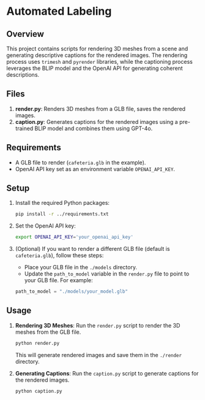 # Automated Labeling

## Overview

This project contains scripts for rendering 3D meshes from a scene and generating descriptive captions for the rendered images. The rendering process uses `trimesh` and `pyrender` libraries, while the captioning process leverages the BLIP model and the OpenAI API for generating coherent descriptions.

## Files

1. **render.py**: Renders 3D meshes from a GLB file, saves the rendered images.
2. **caption.py**: Generates captions for the rendered images using a pre-trained BLIP model and combines them using GPT-4o.

## Requirements

- A GLB file to render (`cafeteria.glb` in the example).
- OpenAI API key set as an environment variable `OPENAI_API_KEY`.

## Setup

1. Install the required Python packages:

   ```bash
   pip install -r ../requirements.txt
   ```

2. Set the OpenAI API key:

   ```bash
   export OPENAI_API_KEY='your_openai_api_key'
   ```

3. (Optional) If you want to render a different GLB file (default is `cafeteria.glb`), follow these steps:

   - Place your GLB file in the `./models` directory.
   - Update the `path_to_model` variable in the `render.py` file to point to your GLB file. For example:

   ```python
   path_to_model = "./models/your_model.glb"
   ```

## Usage

1. **Rendering 3D Meshes**: Run the `render.py` script to render the 3D meshes from the GLB file.

   ```bash
   python render.py
   ```

   This will generate rendered images and save them in the `./render` directory.

2. **Generating Captions**: Run the `caption.py` script to generate captions for the rendered images.

   ```bash
   python caption.py
   ```